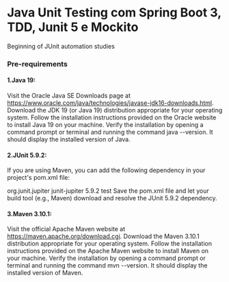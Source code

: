 # Java Unit Testing com Spring Boot 3, TDD, Junit 5 e Mockito
 Beginning of JUnit automation studies

### Pre-requirements

#### 1.Java 19:
Visit the Oracle Java SE Downloads page at https://www.oracle.com/java/technologies/javase-jdk16-downloads.html.
Download the JDK 19 (or Java 19) distribution appropriate for your operating system.
Follow the installation instructions provided on the Oracle website to install Java 19 on your machine.
Verify the installation by opening a command prompt or terminal and running the command java --version. It should display the installed version of Java.

#### 2.JUnit 5.9.2:
If you are using Maven, you can add the following dependency in your project's pom.xml file:

<dependency>
    <groupId>org.junit.jupiter</groupId>
    <artifactId>junit-jupiter</artifactId>
    <version>5.9.2</version>
    <scope>test</scope>
</dependency>
Save the pom.xml file and let your build tool (e.g., Maven) download and resolve the JUnit 5.9.2 dependency.

#### 3.Maven 3.10.1:
Visit the official Apache Maven website at https://maven.apache.org/download.cgi.
Download the Maven 3.10.1 distribution appropriate for your operating system.
Follow the installation instructions provided on the Apache Maven website to install Maven on your machine.
Verify the installation by opening a command prompt or terminal and running the command mvn --version. It should display the installed version of Maven.



